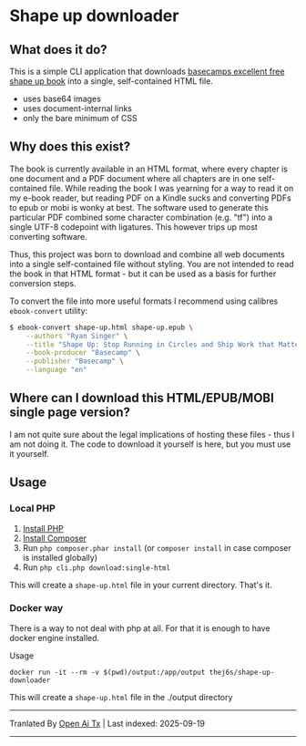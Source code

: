 # Shape up downloader

## What does it do?
This is a simple CLI application that downloads [basecamps excellent free shape up book](https://basecamp.com/shapeup)
into a single, self-contained HTML file.
* uses base64 images
* uses document-internal links
* only the bare minimum of CSS

## Why does this exist?
The book is currently available in an HTML format, where every chapter is one document and a PDF document where all
chapters are in one self-contained file. While reading the book I was yearning for a way to read it on my e-book reader,
but reading PDF on a Kindle sucks and converting PDFs to epub or mobi is wonky at best. The software used to generate
this particular PDF combined some character combination (e.g. "tf") into a single UTF-8 codepoint with ligatures. This
however trips up most converting software.

Thus, this project was born to download and combine all web documents into a single self-contained file without styling.
You are not intended to read the book in that HTML format - but it can be used as a basis for further conversion steps.

To convert the file into more useful formats I recommend using calibres `ebook-convert` utility:
```bash
$ ebook-convert shape-up.html shape-up.epub \
    --authors "Ryan Singer" \
    --title "Shape Up: Stop Running in Circles and Ship Work that Matters" \
    --book-producer "Basecamp" \
    --publisher "Basecamp" \
    --language "en"
```

## Where can I download this HTML/EPUB/MOBI single page version?
I am not quite sure about the legal implications of hosting these files - thus I am not doing it.
The code to download it yourself is here, but you must use it yourself.

## Usage
### Local PHP

1. [Install PHP](https://www.php.net/manual/en/install.php)
2. [Install Composer](https://getcomposer.org/download/)
3. Run `php composer.phar install` (or `composer install` in case composer is installed globally)
4. Run `php cli.php download:single-html`

This will create a `shape-up.html` file in your current directory.
That's it.

### Docker way

There is a way to not deal with php at all. For that it is enough to have docker engine installed.

Usage
```
docker run -it --rm -v $(pwd)/output:/app/output thej6s/shape-up-downloader

```
This will create a `shape-up.html` file in the ./output directory  


---

Tranlated By [Open Ai Tx](https://github.com/OpenAiTx/OpenAiTx) | Last indexed: 2025-09-19

---